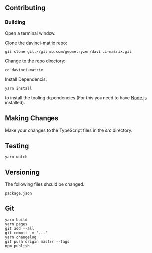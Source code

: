 ## Contributing

### Building

Open a terminal window.

Clone the davinci-matrix repo:
```
git clone git://github.com/geometryzen/davinci-matrix.git
```

Change to the repo directory:
```
cd davinci-matrix
```

Install Dependencis:
```
yarn install
```
to install the tooling dependencies (For this you need to have [Node.js](http://nodejs.org) installed).

## Making Changes

Make your changes to the TypeScript files in the _src_ directory.

## Testing

```
yarn watch
```

## Versioning

The following files should be changed.

```
package.json
```

## Git

```
yarn build
yarn pages
git add --all
git commit -m '...'
yarn changelog
git push origin master --tags
npm publish
```